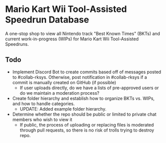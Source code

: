# Mario Kart Wii Tool-Assisted Speedrun Database
A one-stop shop to view all Nintendo track "Best Known Times" (BKTs) and current work-in-progress (WIPs) for Mario Kart Wii Tool-Assisted Speedruns.

## Todo
- Implement Discord Bot to create commits based off of messages posted to #collab-rksys. Otherwise, post notification in #collab-rksys if a commit is manually created on GitHub (if possible)
  - If user uploads directly, do we have a lists of pre-approved users or do we maintain a moderation process?
- Create folder hierarchy and establish how to organize BKTs vs. WIPs, and how to handle categories.
  - UPDATE: Added example folder hierarchy.
- Determine whether the repo should be public or limited to private chat members who wish to view it
  - If public, the process of uploading or replacing files is moderated through pull requests, so there is no risk of trolls trying to destroy repo.
